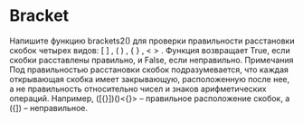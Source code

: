 # Bracket
Напишите функцию brackets2() для проверки правильности расстановки скобок четырех видов:  [ ] , ( ) , { } , &lt; > . Функция возвращает True, если скобки расставлены правильно, и False, если неправильно.        Примечания Под правильностью расстановки скобок подразумевается, что каждая открывающая скобка имеет закрывающую, расположенную после нее, а не правильность относительно чисел и знаков арифметических операций. Например, ([{}])()&lt;{}> – правильное расположение скобок, а ({]) – неправильное. 
